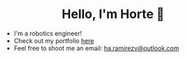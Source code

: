 <div align="center">
<h1 align="center">Hello, I'm Horte</a> 👋</h1>
</div>

- I'm a robotics engineer!
- Check out my portfolio <a href="https://hortenciaarv.github.io/">here</a> <br>
- Feel free to shoot me an email: ha.ramirezv@outlook.com
